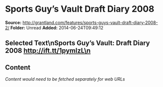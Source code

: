 # Sports Guy’s Vault Draft Diary 2008

**Source:** http://grantland.com/features/sports-guys-vault-draft-diary-2008-2/
**Folder:** Unread
**Added:** 2014-06-24T09:49:12


## Selected Text\nSports Guy’s Vault: Draft Diary 2008 http://ift.tt/1pymlzL\n

## Content
*Content would need to be fetched separately for web URLs*
